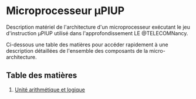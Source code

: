 # Microprocesseur µPIUP

Description matériel de l'architecture d'un microprocesseur exécutant le jeu
d'instruction µPIUP utilisé dans l'approfondissement LE @TELECOMNancy.

Ci-dessous une table des matières pour accéder rapidement à une
description détaillées de l'ensemble des composants de la
micro-architecture.

## Table des matières

1. [Unité arithmétique et logique](alu/README.md)
